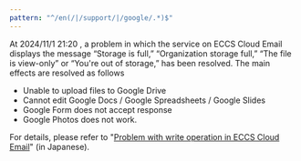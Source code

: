```yaml
---
pattern: "^/en(/|/support/|/google/.*)$"
---
```


<div class="box--alert">

  At 2024/11/1 21:20 , a problem in which the service on ECCS Cloud Email displays the message “Storage is full,” “Organization storage full,” “The file is view-only” or “You're out of storage,” has been resolved. The main effects are resolved as follows
  - Unable to upload files to Google Drive
  - Cannot edit Google Docs / Google Spreadsheets / Google Slides
  - Google Form does not accept response
  - Google Photos does not work.

  For details, please refer to "[Problem with write operation in ECCS Cloud Email](/notice/2024/1101-google-storage-limit/)" (in Japanese).
</div>
